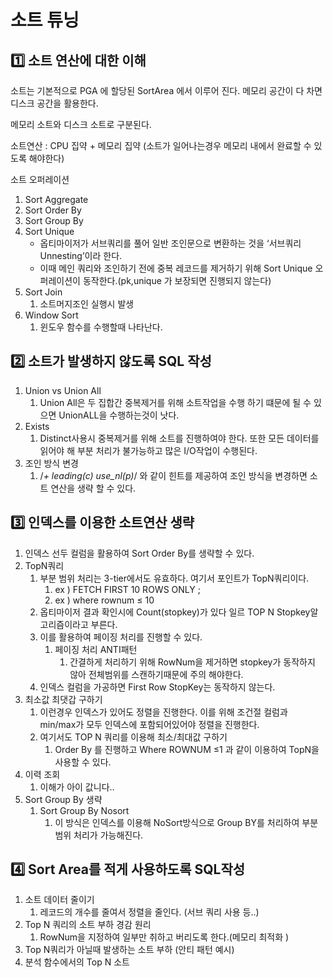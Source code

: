 # 소트 튜닝
## 1️⃣ 소트 연산에 대한 이해

소트는 기본적으로 PGA 에 할당된 SortArea 에서 이루어 진다. 메모리 공간이 다 차면 디스크 공간을 활용한다.

메모리 소트와 디스크 소트로 구분된다.

소트연산 : CPU 집약 + 메모리 집약  (소트가 일어나는경우 메모리 내에서 완료할 수 있도록 해야한다)

소트 오퍼레이션

1. Sort Aggregate
2. Sort Order By
3. Sort Group By
4. Sort Unique
    - 옵티마이저가 서브쿼리를 풀어 일반 조인문으로 변환하는 것을 ‘서브쿼리 Unnesting’이라 한다.
    - 이때 메인 쿼리와 조인하기 전에 중복 레코드를 제거하기 위해 Sort Unique 오퍼레이션이 동작한다.(pk,unique 가 보장되면 진행되지 않는다)
5. Sort Join
    1. 소트머지조인 실행시 발생
6. Window Sort
    1. 윈도우 함수를 수행할때 나타난다.

## 2️⃣ 소트가 발생하지 않도록 SQL 작성

1. Union vs Union All
    1. Union All은 두 집합간 중복제거를 위해 소트작업을 수행 하기 떄문에 될 수 있으면 UnionALL을 수행하는것이 낫다.
2. Exists
    1. Distinct사용시 중복제거를 위해 소트를 진행하여야 한다. 또한 모든 데이터를 읽어야 해 부분 처리가 불가능하고 많은 I/O작업이 수행된다.
3. 조인 방식 변경
    1. /*+ leading(c) use_nl(p)*/ 와 같이 힌트를 제공하여 조인 방식을 변경하면 소트 연산을 생략 할 수 있다.


## 3️⃣ 인덱스를 이용한 소트연산 생략

1. 인덱스 선두 컬럼을 활용하여 Sort Order By를 생략할 수 있다.
2. TopN쿼리
    1. 부분 범위 처리는 3-tier에서도 유효하다. 여기서 포인트가 TopN쿼리이다.
        1. ex ) FETCH FIRST 10 ROWS ONLY ;
        2. ex ) where rownum ≤ 10
    2. 옵티마이저 결과 확인시에 Count(stopkey)가 있다 일르 TOP N Stopkey알고리즘이라고 부른다.
    3. 이를 활용하여 페이징 처리를 진행할 수 있다.
        1. 페이징 처리 ANTI패턴
            1. 간결하게 처리하기 위해 RowNum을 제거하면 stopkey가 동작하지 않아 전체범위를 스캔하기때문에 주의 해야한다.
    4. 인덱스 컬럼을 가공하면 First Row StopKey는 동작하지 않는다.
3. 최소값 최댓갑 구하기
    1. 이런경우 인덱스가 있어도 정렬을 진행한다. 이를 위해 조건절 컬럼과 min/max가 모두 인덱스에 포함되어있어야 정렬을 진행한다.
    2. 여기서도 TOP N 쿼리를 이용해 최소/최대값 구하기
        1. Order By 를 진행하고 Where ROWNUM ≤1 과 같이 이용하여 TopN을 사용할 수 있다.
4. 이력 조회
    1. 이해가 아이 값니다..
5. Sort Group By 생략
    1. Sort Group By Nosort
        1. 이 방식은 인덱스를 이용해 NoSort방식으로 Group BY를 처리하여 부분범위 처리가 가능해진다.

## 4️⃣ Sort Area를 적게 사용하도록 SQL작성

1. 소트 데이터 줄이기
    1. 레코드의 개수를 줄여서 정렬을 줄인다. (서브 쿼리 사용 등..)
2. Top N 쿼리의 소트 부하 경감 원리
    1. RowNum을 지정하여 일부만 취하고 버리도록 한다.(메모리 최적화 )
3. Top N쿼리가 아닐때 발생하는 소트 부하 (안티 패턴 예시)
4. 분석 함수에서의 Top N 소트